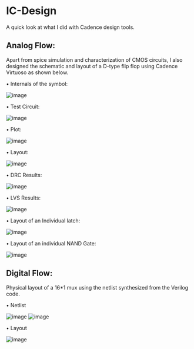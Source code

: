 # IC-Design
A quick look at what I did with Cadence design tools.

## Analog Flow:
Apart from spice simulation and characterization of CMOS circuits, I also designed the schematic and layout of a D-type flip flop using Cadence Virtuoso as shown below.

•	Internals of the symbol: 

 ![image](https://github.com/Awesama-T/IC-Design/assets/121259619/8bc5d4c3-e608-4ba0-937b-562f482487b7)

•	Test Circuit:

 ![image](https://github.com/Awesama-T/IC-Design/assets/121259619/e0a2c2fe-fc28-40d3-94e8-c5725ca085ce)

•	Plot:

 ![image](https://github.com/Awesama-T/IC-Design/assets/121259619/037bb813-b6b5-432b-aa21-79862646c43d)

•	Layout:

 ![image](https://github.com/Awesama-T/IC-Design/assets/121259619/aa00dc5d-2f9b-4df4-a695-44c0cefb0b61)

•	DRC Results:

 ![image](https://github.com/Awesama-T/IC-Design/assets/121259619/e81886d2-f773-4d57-b736-31cb24c57eaa)

•	LVS Results:

 ![image](https://github.com/Awesama-T/IC-Design/assets/121259619/addde05f-0089-426a-bf50-7355dc7044b3)

•	Layout of an Individual latch: 

 ![image](https://github.com/Awesama-T/IC-Design/assets/121259619/505e6147-1920-4f12-8edf-ef9402aaf26a)

•	Layout of an individual NAND Gate: 

 ![image](https://github.com/Awesama-T/IC-Design/assets/121259619/a3b6fe1a-901f-4892-8c0e-230f3338efb4)

## Digital Flow: 
Physical layout of a 16*1 mux using the netlist synthesized from the Verilog code. 

•	Netlist 

 ![image](https://github.com/Awesama-T/IC-Design/assets/121259619/8683e4c4-1e9a-4896-af69-93c9492d9796)
![image](https://github.com/Awesama-T/IC-Design/assets/121259619/9f2f8954-659a-4b8e-97dc-50505f94d6b4)

•	Layout

  ![image](https://github.com/Awesama-T/IC-Design/assets/121259619/2e9fd019-f2cc-44f5-b8d9-034d07b3db00)


